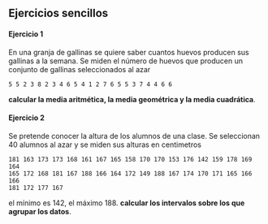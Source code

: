 ## Ejercicios sencillos

#### Ejercicio 1
En una granja de gallinas se quiere saber cuantos huevos producen sus gallinas a la semana. Se miden el número de huevos que producen un conjunto de gallinas seleccionados al azar

```
5 5 2 3 8 2 3 4 6 5 4 1 2 7 6 5 5 3 7 4 4 6 6
```
**calcular la media aritmética, la media geométrica y la media cuadrática**.
#### Ejercicio 2
Se pretende conocer la altura de los alumnos de una clase. Se seleccionan 40 alumnos al azar y se miden sus alturas en centimetros

```
181 163 173 173 168 161 167 165 158 170 170 153 176 142 159 178 169 164
165 172 168 181 167 188 166 164 172 149 188 167 174 170 171 165 166 166
181 172 177 167
```

el mínimo es 142, el máximo 188. **calcular los intervalos sobre los que agrupar los datos**.





<!--
id: ejercicios_estadistica_20190925
tags: estadistica, clases, ejercicios
title: Ejercicios sencillos 20190925
date: 24/09/2019
-->


<!---
<div v-katex="'\\frac{a_i}{1+x}'"></div>
-->

<!--
147
154
161
168
175
182
189
-->
